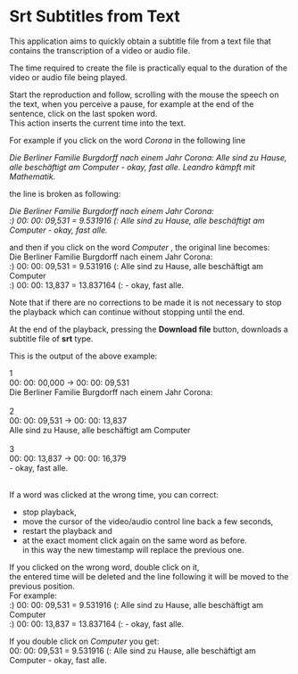 Srt Subtitles from Text
=======================

This application aims to quickly obtain a subtitle file from a text file that contains the transcription of a video or audio file.

The time required to create the file is practically equal to the duration of the video or audio file being played.

Start the reproduction and follow, scrolling with the mouse the speech on the text, when you perceive a pause, for example at the end of the sentence, click on the last spoken word.  
This action inserts the current time into the text.  

For example if you click on the word _Corona_ in the following line  

_Die Berliner Familie Burgdorff nach einem Jahr Corona: Alle sind zu Hause, alle beschäftigt am Computer - okay, fast alle. Leandro kämpft mit Mathematik._

the line is broken as following:  

_Die Berliner Familie Burgdorff nach einem Jahr Corona:    
:) 00: 00: 09,531 = 9.531916 (: Alle sind zu Hause, alle beschäftigt am Computer - okay, fast alle._

  
and then if you click on the word _Computer_ , the original line becomes:    
Die Berliner Familie Burgdorff nach einem Jahr Corona:  
:) 00: 00: 09,531 = 9.531916 (: Alle sind zu Hause, alle beschäftigt am Computer  
:) 00: 00: 13,837 = 13.837164 (: - okay, fast alle.  

Note that if there are no corrections to be made it is not necessary to stop the playback which can continue without stopping until the end.  
  
At the end of the playback, pressing the **Download file** button, downloads a subtitle file of **srt** type.  
  
This is the output of the above example:  

1  
00: 00: 00,000 -> 00: 00: 09,531  
Die Berliner Familie Burgdorff nach einem Jahr Corona:  
         
2  
00: 00: 09,531 -> 00: 00: 13,837  
Alle sind zu Hause, alle beschäftigt am Computer  
         
3  
00: 00: 13,837 -> 00: 00: 16,379  
\- okay, fast alle.  
 

If a word was clicked at the wrong time, you can correct:  
  * stop playback,  
  * move the cursor of the video/audio control line back a few seconds,  
  * restart the playback and  
  * at the exact moment click again on the same word as before.  
in this way the new timestamp will replace the previous one.
  
If you clicked on the wrong word, double click on it,    
the entered time will be deleted and the line following it will be moved to the previous position.    
For example:    
:) 00: 00: 09,531 = 9.531916 (: Alle sind zu Hause, alle beschäftigt am Computer  
:) 00: 00: 13,837 = 13.837164 (: - okay, fast alle.
  
If you double click on _Computer_ you get:  
00: 00: 09,531 = 9.531916 (: Alle sind zu Hause, alle beschäftigt am Computer - okay, fast alle.